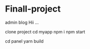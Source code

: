 # Finall-project
admin blog
 Hii ...
 
 
 clone project 
 cd myapp
   npm i 
   npm start 
     
 cd panel 
  yarn build
